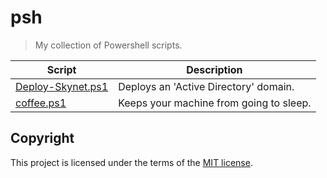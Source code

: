 # psh
> My collection of Powershell scripts.

| Script     | Description |
| ------ | ----------- |
| [Deploy-Skynet.ps1](/Deploy-Skynet.ps1) | Deploys an 'Active Directory' domain. |
| [coffee.ps1](/coffee.ps1) | Keeps your machine from going to sleep. |

## Copyright
This project is licensed under the terms of the [MIT license](/LICENSE).
